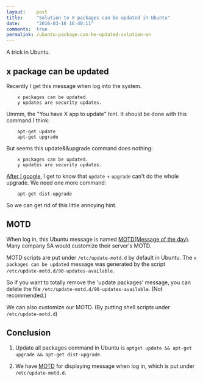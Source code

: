 ```yaml
---
layout:    post
title:     "Solution to X packages can be updated in Ubuntu"
date:      "2016-03-16 16:40:11"
comments:  true
permalink: /ubuntu-package-can-be-updated-solution-en
---
```


A trick in Ubuntu.

<!--MORE-->


## x package can be updated

Recently I get this message when log into the system.

```
    x packages can be updated.
    y updates are security updates.
```

Ummm, the "You have X app to update" hint.
It should be done with this command I think:

```
    apt-get update
    apt-get upgrade
```

But seems this update&&upgrade command does nothing:

```
    x packages can be updated.
    y updates are security updates.
```

[After I google][dist-upgrade],
I get to know that `update` + `upgrade` can't do the whole upgrade.
We need one more command:

```
    apt-get dist-upgrade
```

So we can get rid of this little annoying hint.


## MOTD

When log in, this Ubuntu message is named
[MOTD(Message of the day)][motd].
Many company SA would customize their server's MOTD.

MOTD scripts are put under `/etc/update-motd.d` by default in Ubuntu.
The `x packages can be updated` message was generated by
the script `/etc/update-motd.d/90-updates-available`.

So if you want to totally remove the 'update packages' message,
you can delete the file `/etc/update-motd.d/90-updates-available`.
(Not recommended.)

We can also customize our MOTD.
(By putting shell scripts under `/etc/update-motd.d`)

## Conclusion

1. Update all packages command in Ubuntu is `aptget update && apt-get upgrade && apt-get dist-upgrade`.

2. We have [MOTD][motd] for displaying message when log in, which is put under `/etc/update-motd.d`.

[dist-upgrade]: http://ubuntuforums.org/showthread.php?t=1222909
[motd]: https://en.wikipedia.org/wiki/Motd_(Unix)
